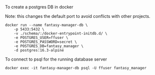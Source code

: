 To create a postgres DB in docker

Note: this changes the default port to avoid conflicts with other projects.

```
docker run --name fantasy-manager-db \
    -p 5433:5432 \
    -v ./schema/:/docker-entrypoint-initdb.d/ \
    -e POSTGRES_USER=ffuser \
    -e POSTGRES_PASSWORD=secret \
    -e POSTGRES_DB=fantasy_manager \
    -d postgres:16.3-alpine
```

To connect to psql for the running database server

```
docker exec -it fantasy-manager-db psql -U ffuser fantasy_manager
```
